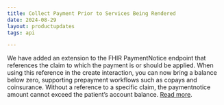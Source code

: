 ```yaml
---
title: Collect Payment Prior to Services Being Rendered 
date: 2024-08-29
layout: productupdates
tags: api

---
```

We have added an extension to the FHIR PaymentNotice endpoint that references the claim to which the payment is or should be applied. When using this reference in the create interaction, you can now bring a balance below zero, supporting prepayment workflows such as copays and coinsurance. Without a reference to a specific claim, the paymentnotice amount cannot exceed the patient’s account balance. [Read more](/api/paymentnotice/#create). 